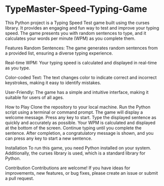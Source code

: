# TypeMaster-Speed-Typing-Game
This Python project is a Typing Speed Test game built using the curses library. It provides an engaging and fun way to test and improve your typing speed. The game presents you with random sentences to type, and it calculates your words per minute (WPM) as you complete them.

Features
Random Sentences: The game generates random sentences from a provided list, ensuring a diverse typing experience.

Real-time WPM: Your typing speed is calculated and displayed in real-time as you type.

Color-coded Text: The text changes color to indicate correct and incorrect keystrokes, making it easy to identify mistakes.

User-Friendly: The game has a simple and intuitive interface, making it suitable for users of all ages.

How to Play
Clone the repository to your local machine.
Run the Python script using a terminal or command prompt.
The game will display a welcome message. Press any key to start.
Type the displayed sentence as quickly and accurately as possible.
Your WPM is calculated and displayed at the bottom of the screen.
Continue typing until you complete the sentence.
After completion, a congratulatory message is shown, and you can press any key to start a new sentence.

Installation
To run this game, you need Python installed on your system. Additionally, the curses library is used, which is a standard library for Python.


Contribution
Contributions are welcome! If you have ideas for improvements, new features, or bug fixes, please create an issue or submit a pull request.
